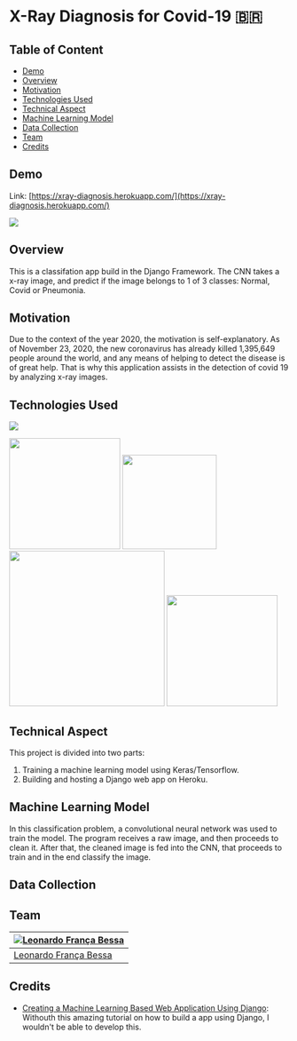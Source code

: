 # X-Ray Diagnosis for Covid-19 :brazil: 

## Table of Content
  * [Demo](#demo)
  * [Overview](#overview)
  * [Motivation](#motivation)
  * [Technologies Used](#technologies-used)
  * [Technical Aspect](#technical-aspect)
  * [Machine Learning Model](#machine-learning-model)
  * [Data Collection](#data-collection)
  * [Team](#team)
  * [Credits](#credits)

## Demo
Link: [https://xray-diagnosis.herokuapp.com/](https://xray-diagnosis.herokuapp.com/)

[![](https://i.imgur.com/OQtj3qX.png)](https://xray-diagnosis.herokuapp.com/)

## Overview
This is a classifation app build in the Django Framework. The CNN takes a x-ray image, and predict if the image belongs to 1 of 3 classes: Normal, Covid or Pneumonia.

## Motivation
Due to the context of the year 2020, the motivation is self-explanatory. As of November 23, 2020, the new coronavirus has already killed 1,395,649 people around the world, 
and any means of helping to detect the disease is of great help. 
That is why this application assists in the detection of covid 19 by analyzing x-ray images.

## Technologies Used

![](https://forthebadge.com/images/badges/made-with-python.svg)

[<img target="_blank" src="https://res-4.cloudinary.com/crunchbase-production/image/upload/c_lpad,h_256,w_256,f_auto,q_auto:eco/x3gdrogoamvuvjemehbr" width=200>](https://keras.io/) [<img target="_blank" src="https://cdn.iconscout.com/icon/free/png-512/django-2-282855.png" width=170>](https://www.djangoproject.com/) [<img target="_blank" src="https://rapids.ai/assets/images/xgboost_logo.png" width=280>](https://xgboost.readthedocs.io/en/latest/) [<img target="_blank" src="https://cdn.iconscout.com/icon/free/png-512/heroku-5-569467.png" width=200>](https://dashboard.heroku.com/apps) 


## Technical Aspect
This project is divided into two parts:
1. Training a machine learning model using Keras/Tensorflow.
2. Building and hosting a Django web app on Heroku.


## Machine Learning Model
In this classification problem, a convolutional neural network was used to train the model. The program receives a raw image, and then proceeds to clean it. After that, the 
cleaned image is fed into the CNN, that proceeds to train and in the end classify the image. 

## Data Collection



## Team
[![Leonardo França Bessa](https://avatars2.githubusercontent.com/u/22757584?s=460&u=34b2e3fde44b13d47ce00e372cf66db078a8e300&v=4)](https://www.linkedin.com/in/leonardo-fran%C3%A7a-2246641a3/) |
-|
[Leonardo França Bessa](https://www.linkedin.com/in/leonardo-fran%C3%A7a-2246641a3/) |)

## Credits
- [Creating a Machine Learning Based Web Application Using Django](https://towardsdatascience.com/creating-a-machine-learning-based-web-application-using-django-5444e0053a09): Withouth this amazing tutorial on how to build a app using Django, I wouldn't be able to develop this.
